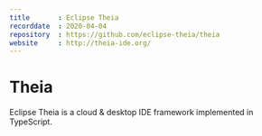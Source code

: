 ```yaml
---
title       : Eclipse Theia
recorddate  : 2020-04-04
repository  : https://github.com/eclipse-theia/theia
website     : http://theia-ide.org/
---
```


# Theia

Eclipse Theia is a cloud & desktop IDE framework implemented in TypeScript.
